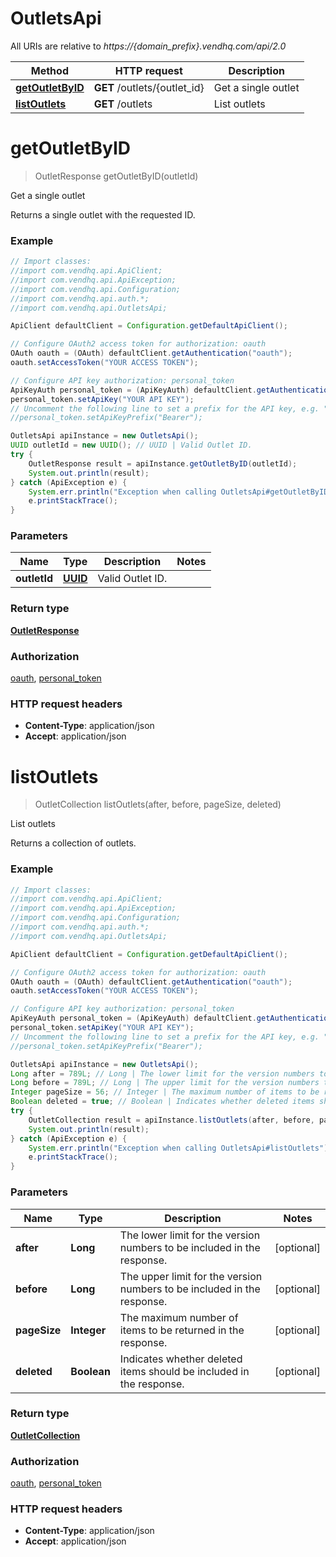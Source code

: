 # OutletsApi

All URIs are relative to *https://{domain_prefix}.vendhq.com/api/2.0*

Method | HTTP request | Description
------------- | ------------- | -------------
[**getOutletByID**](OutletsApi.md#getOutletByID) | **GET** /outlets/{outlet_id} | Get a single outlet
[**listOutlets**](OutletsApi.md#listOutlets) | **GET** /outlets | List outlets


<a name="getOutletByID"></a>
# **getOutletByID**
> OutletResponse getOutletByID(outletId)

Get a single outlet

Returns a single outlet with the requested ID.

### Example
```java
// Import classes:
//import com.vendhq.api.ApiClient;
//import com.vendhq.api.ApiException;
//import com.vendhq.api.Configuration;
//import com.vendhq.api.auth.*;
//import com.vendhq.api.OutletsApi;

ApiClient defaultClient = Configuration.getDefaultApiClient();

// Configure OAuth2 access token for authorization: oauth
OAuth oauth = (OAuth) defaultClient.getAuthentication("oauth");
oauth.setAccessToken("YOUR ACCESS TOKEN");

// Configure API key authorization: personal_token
ApiKeyAuth personal_token = (ApiKeyAuth) defaultClient.getAuthentication("personal_token");
personal_token.setApiKey("YOUR API KEY");
// Uncomment the following line to set a prefix for the API key, e.g. "Bearer" (defaults to null)
//personal_token.setApiKeyPrefix("Bearer");

OutletsApi apiInstance = new OutletsApi();
UUID outletId = new UUID(); // UUID | Valid Outlet ID.
try {
    OutletResponse result = apiInstance.getOutletByID(outletId);
    System.out.println(result);
} catch (ApiException e) {
    System.err.println("Exception when calling OutletsApi#getOutletByID");
    e.printStackTrace();
}
```

### Parameters

Name | Type | Description  | Notes
------------- | ------------- | ------------- | -------------
 **outletId** | [**UUID**](.md)| Valid Outlet ID. |

### Return type

[**OutletResponse**](OutletResponse.md)

### Authorization

[oauth](../README.md#oauth), [personal_token](../README.md#personal_token)

### HTTP request headers

 - **Content-Type**: application/json
 - **Accept**: application/json

<a name="listOutlets"></a>
# **listOutlets**
> OutletCollection listOutlets(after, before, pageSize, deleted)

List outlets

Returns a collection of outlets.

### Example
```java
// Import classes:
//import com.vendhq.api.ApiClient;
//import com.vendhq.api.ApiException;
//import com.vendhq.api.Configuration;
//import com.vendhq.api.auth.*;
//import com.vendhq.api.OutletsApi;

ApiClient defaultClient = Configuration.getDefaultApiClient();

// Configure OAuth2 access token for authorization: oauth
OAuth oauth = (OAuth) defaultClient.getAuthentication("oauth");
oauth.setAccessToken("YOUR ACCESS TOKEN");

// Configure API key authorization: personal_token
ApiKeyAuth personal_token = (ApiKeyAuth) defaultClient.getAuthentication("personal_token");
personal_token.setApiKey("YOUR API KEY");
// Uncomment the following line to set a prefix for the API key, e.g. "Bearer" (defaults to null)
//personal_token.setApiKeyPrefix("Bearer");

OutletsApi apiInstance = new OutletsApi();
Long after = 789L; // Long | The lower limit for the version numbers to be included in the response.
Long before = 789L; // Long | The upper limit for the version numbers to be included in the response.
Integer pageSize = 56; // Integer | The maximum number of items to be returned in the response.
Boolean deleted = true; // Boolean | Indicates whether deleted items should be included in the response.
try {
    OutletCollection result = apiInstance.listOutlets(after, before, pageSize, deleted);
    System.out.println(result);
} catch (ApiException e) {
    System.err.println("Exception when calling OutletsApi#listOutlets");
    e.printStackTrace();
}
```

### Parameters

Name | Type | Description  | Notes
------------- | ------------- | ------------- | -------------
 **after** | **Long**| The lower limit for the version numbers to be included in the response. | [optional]
 **before** | **Long**| The upper limit for the version numbers to be included in the response. | [optional]
 **pageSize** | **Integer**| The maximum number of items to be returned in the response. | [optional]
 **deleted** | **Boolean**| Indicates whether deleted items should be included in the response. | [optional]

### Return type

[**OutletCollection**](OutletCollection.md)

### Authorization

[oauth](../README.md#oauth), [personal_token](../README.md#personal_token)

### HTTP request headers

 - **Content-Type**: application/json
 - **Accept**: application/json

